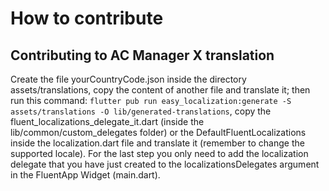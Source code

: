 # How to contribute

## Contributing to AC Manager X translation

Create the file yourCountryCode.json inside the directory assets/translations, copy the content of another file and translate it; then run this command: `flutter pub run easy_localization:generate -S assets/translations -O lib/generated-translations`, copy the fluent_localizations_delegate_it.dart (inside the lib/common/custom_delegates folder) or the DefaultFluentLocalizations inside the localization.dart file and translate it (remember to change the supported locale).
For the last step you only need to add the localization delegate that you have just created to the localizationsDelegates argument in the FluentApp Widget (main.dart).